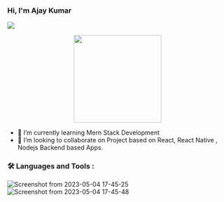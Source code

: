 ###    Hi,  I'm Ajay Kumar 
![](https://komarev.com/ghpvc/?username=Ajaykumaraw)
<div id="header" align="center">
    <img width="200" height="200"" src='https://media.giphy.com/media/jdPMeyv9rn0hZHh8n9/giphy.gif'>
</div>
                                  

- 🌱 I’m currently learning Mern Stack Development
- 👯 I’m looking to collaborate on Project based on React, React Native , Nodejs Backend based Apps.

### :hammer_and_wrench: Languages and Tools :
![Screenshot from 2023-05-04 17-45-25](https://user-images.githubusercontent.com/108172914/236201099-e1a9fb99-1a4b-48b2-b575-c9ebc76a6348.png)
![Screenshot from 2023-05-04 17-45-48](https://user-images.githubusercontent.com/108172914/236201192-48f49041-db35-45f8-a305-c7096058692c.png)

